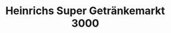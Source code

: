 ---
title: "Heinrichs Super Getränkemarkt 3000"
url: /kornwestheim/heinrichs-super-getraenkemarkt-3000/
shop: Getränke
---